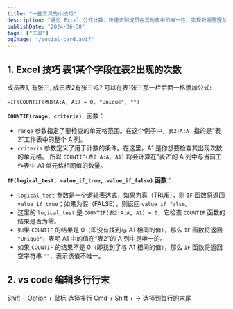 ```yaml
---
title: "一些工具的小技巧"
description: "通过 Excel 公式计数，快速识别成员在其他表中的唯一性，实现数据整理与分析效率提升。"
publishDate: "2024-06-30"
tags: ["工具"]
ogImage: "/social-card.avif"
---
```


<!-- more --> 
## 1. Excel 技巧 表1某个字段在表2出现的次数
成员表1, 有张三, 成员表2有张三吗? 可以在表1张三那一栏后面一格添加公式: 

```
=IF(COUNTIF(表B!A:A, A1) = 0, "Unique", "")
```

**`COUNTIF(range, criteria) `** 函数：

- `range` 参数指定了要检查的单元格范围。在这个例子中，`表2!A:A ` 指的是“表2”工作表中的整个 A 列。
- `criteria` 参数定义了用于计数的条件。在这里，A1 是你想要检查其出现次数的单元格。
  所以 `COUNTIF(表2!A:A, A1)` 将会计算在“表2”的 A 列中与当前工作表中 A1 单元格相同值的数量。

**`IF(logical_test, value_if_true, value_if_false)` 函数**：

- `logical_test` 参数是一个逻辑表达式，如果为真（TRUE），则 `IF` 函数将返回 `value_if_true`；如果为假（FALSE），则返回 `value_if_false`。
- 这里的 `logical_test` 是 `COUNTIF(表2!A:A, A1) = 0`，它检查 `COUNTIF` 函数的结果是否为零。
- 如果 `COUNTIF` 的结果是 0（即没有找到与 A1 相同的值），那么 `IF` 函数将返回 `"Unique"`，表明 A1 中的值在“表2”的 A 列中是唯一的。
- 如果 `COUNTIF` 的结果不是 0（即找到了与 A1 相同的值），那么 `IF` 函数将返回空字符串 `""`，表示该值不唯一。

## 2. vs code 编辑多行行末
Shift + Option + 鼠标 选择多行
Cmd + Shift + → 选择到每行的末尾